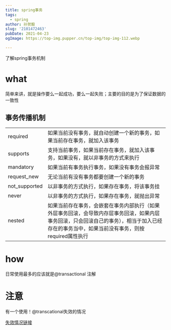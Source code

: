 ```yaml
---
title: spring事务
tags:
  - spring
author: 孙贺毅
slug: '2101472463'
pubDate: 2021-04-23
ogImage: https://top-img.pupper.cn/top-img/top-img-112.webp

---
```


了解spring事务机制

<!-- more -->

# what

简单来讲，就是操作要么一起成功，要么一起失败；主要的目的是为了保证数据的一致性

## 事务传播机制

|               |                                                              |
| ------------- | ------------------------------------------------------------ |
| required      | 如果当前没有事务，就自动创建一个新的事务，如果当前存在事务，就加入该事务 |
| supports      | 支持当前事务，如果当前存在事务，就加入该事务，如果没有，就以非事务的方式来执行 |
| mandatory     | 如果当前有事务执行事务，如果没有事务会报异常                 |
| request_new   | 无论当前有没有事务都要创建一个新的事务                       |
| not_supported | 以非事务的方式执行，如果存在事务，将该事务挂                 |
| never         | 以非事务的方式执行，如果存在事务，就抛出异常                 |
| nested        | 如果当前存在事务，会嵌套在事务内部执行（如果外层事务回滚，会导致内存层事务回滚，如果内层事务回滚，只会回滚自己的事务），相当于加入已经存在的事务当中，如果当前没有事务，则按required属性执行 |

# how

日常使用最多的应该就是@transactional 注解

# 注意

有一个使用！@transcational失效的情况

[失效情况链接](https://mp.weixin.qq.com/s/4t_DWw-xQzeZBe139-OO6g)